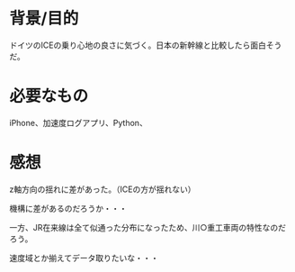 # 背景/目的
ドイツのICEの乗り心地の良さに気づく。日本の新幹線と比較したら面白そうだ。

# 必要なもの
iPhone、加速度ログアプリ、Python、

# 感想

z軸方向の揺れに差があった。（ICEの方が揺れない）

機構に差があるのだろうか・・・

一方、JR在来線は全て似通った分布になったため、川○重工車両の特性なのだろう。

速度域とか揃えてデータ取りたいな・・・
